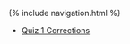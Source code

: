 {% include navigation.html %}

- [Quiz 1 Corrections](https://lucasho22.github.io/flask_portfolio/quizzes/week0corrections)
